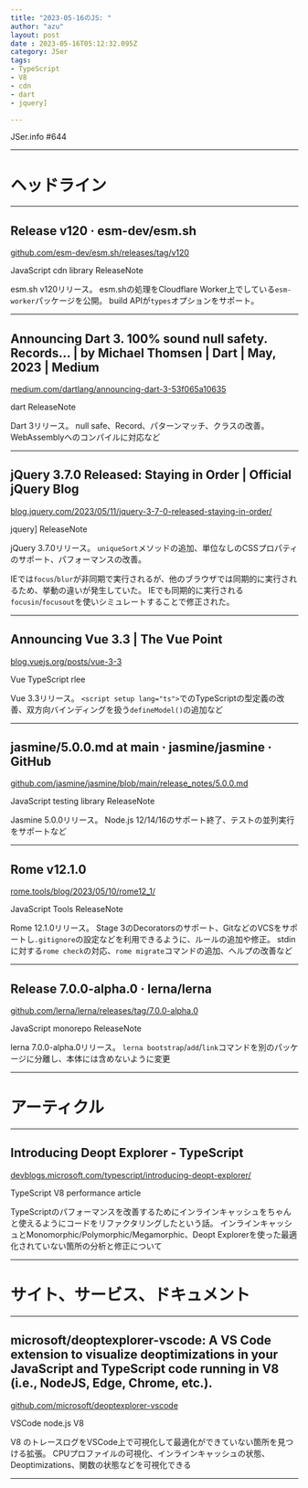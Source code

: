 ```yaml
---
title: "2023-05-16のJS: "
author: "azu"
layout: post
date : 2023-05-16T05:12:32.095Z
category: JSer
tags:
- TypeScript
- V8
- cdn
- dart
- jquery]

---
```


JSer.info #644

----

<h1 class="site-genre">ヘッドライン</h1>

----

## Release v120 · esm-dev/esm.sh
[github.com/esm-dev/esm.sh/releases/tag/v120](https://github.com/esm-dev/esm.sh/releases/tag/v120 "Release v120 · esm-dev/esm.sh")
<p class="jser-tags jser-tag-icon"><span class="jser-tag">JavaScript</span> <span class="jser-tag">cdn</span> <span class="jser-tag">library</span> <span class="jser-tag">ReleaseNote</span></p>

esm.sh v120リリース。
esm.shの処理をCloudflare Worker上でしている`esm-worker`パッケージを公開。
build APIが`types`オプションをサポート。


----

## Announcing Dart 3. 100% sound null safety. Records… | by Michael Thomsen | Dart | May, 2023 | Medium
[medium.com/dartlang/announcing-dart-3-53f065a10635](https://medium.com/dartlang/announcing-dart-3-53f065a10635 "Announcing Dart 3. 100% sound null safety. Records… | by Michael Thomsen | Dart | May, 2023 | Medium")
<p class="jser-tags jser-tag-icon"><span class="jser-tag">dart</span> <span class="jser-tag">ReleaseNote</span></p>

Dart 3リリース。
null safe、Record、パターンマッチ、クラスの改善。
WebAssemblyへのコンパイルに対応など


----

## jQuery 3.7.0 Released: Staying in Order | Official jQuery Blog
[blog.jquery.com/2023/05/11/jquery-3-7-0-released-staying-in-order/](https://blog.jquery.com/2023/05/11/jquery-3-7-0-released-staying-in-order/ "jQuery 3.7.0 Released: Staying in Order | Official jQuery Blog")
<p class="jser-tags jser-tag-icon"><span class="jser-tag">jquery]</span> <span class="jser-tag">ReleaseNote</span></p>

jQuery 3.7.0リリース。
`uniqueSort`メソッドの追加、単位なしのCSSプロパティのサポート、パフォーマンスの改善。

IEでは`focus`/`blur`が非同期で実行されるが、他のブラウザでは同期的に実行されるため、挙動の違いが発生していた。
IEでも同期的に実行される`focusin`/`focusout`を使いシミュレートすることで修正された。


----

## Announcing Vue 3.3 | The Vue Point
[blog.vuejs.org/posts/vue-3-3](https://blog.vuejs.org/posts/vue-3-3 "Announcing Vue 3.3 | The Vue Point")
<p class="jser-tags jser-tag-icon"><span class="jser-tag">Vue</span> <span class="jser-tag">TypeScript</span> <span class="jser-tag">rlee</span></p>

Vue 3.3リリース。
`<script setup lang="ts">`でのTypeScriptの型定義の改善、双方向バインディングを扱う`defineModel()`の追加など


----

## jasmine/5.0.0.md at main · jasmine/jasmine · GitHub
[github.com/jasmine/jasmine/blob/main/release\_notes/5.0.0.md](https://github.com/jasmine/jasmine/blob/main/release_notes/5.0.0.md "jasmine/5.0.0.md at main · jasmine/jasmine · GitHub")
<p class="jser-tags jser-tag-icon"><span class="jser-tag">JavaScript</span> <span class="jser-tag">testing</span> <span class="jser-tag">library</span> <span class="jser-tag">ReleaseNote</span></p>

Jasmine 5.0.0リリース。
Node.js 12/14/16のサポート終了、テストの並列実行をサポートなど


----

## Rome v12.1.0
[rome.tools/blog/2023/05/10/rome12\_1/](https://rome.tools/blog/2023/05/10/rome12_1/ "Rome v12.1.0")
<p class="jser-tags jser-tag-icon"><span class="jser-tag">JavaScript</span> <span class="jser-tag">Tools</span> <span class="jser-tag">ReleaseNote</span></p>

Rome 12.1.0リリース。
Stage 3のDecoratorsのサポート、GitなどのVCSをサポートし`.gitignore`の設定などを利用できるように、ルールの追加や修正。
stdinに対する`rome check`の対応、`rome migrate`コマンドの追加、ヘルプの改善など


----

## Release 7.0.0-alpha.0 · lerna/lerna
[github.com/lerna/lerna/releases/tag/7.0.0-alpha.0](https://github.com/lerna/lerna/releases/tag/7.0.0-alpha.0 "Release 7.0.0-alpha.0 · lerna/lerna")
<p class="jser-tags jser-tag-icon"><span class="jser-tag">JavaScript</span> <span class="jser-tag">monorepo</span> <span class="jser-tag">ReleaseNote</span></p>

lerna 7.0.0-alpha.0リリース。
`lerna bootstrap`/`add`/`link`コマンドを別のパッケージに分離し、本体には含めないように変更


----
<h1 class="site-genre">アーティクル</h1>

----

## Introducing Deopt Explorer - TypeScript
[devblogs.microsoft.com/typescript/introducing-deopt-explorer/](https://devblogs.microsoft.com/typescript/introducing-deopt-explorer/ "Introducing Deopt Explorer - TypeScript")
<p class="jser-tags jser-tag-icon"><span class="jser-tag">TypeScript</span> <span class="jser-tag">V8</span> <span class="jser-tag">performance</span> <span class="jser-tag">article</span></p>

TypeScriptのパフォーマンスを改善するためにインラインキャッシュをちゃんと使えるようにコードをリファクタリングしたという話。
インラインキャッシュとMonomorphic/Polymorphic/Megamorphic、Deopt Explorerを使った最適化されていない箇所の分析と修正について


----
<h1 class="site-genre">サイト、サービス、ドキュメント</h1>

----

## microsoft/deoptexplorer-vscode: A VS Code extension to visualize deoptimizations in your JavaScript and TypeScript code running in V8 (i.e., NodeJS, Edge, Chrome, etc.).
[github.com/microsoft/deoptexplorer-vscode](https://github.com/microsoft/deoptexplorer-vscode "microsoft/deoptexplorer-vscode: A VS Code extension to visualize deoptimizations in your JavaScript and TypeScript code running in V8 (i.e., NodeJS, Edge, Chrome, etc.).")
<p class="jser-tags jser-tag-icon"><span class="jser-tag">VSCode</span> <span class="jser-tag">node.js</span> <span class="jser-tag">V8</span></p>

V8 のトレースログをVSCode上で可視化して最適化ができていない箇所を見つける拡張。
CPUプロファイルの可視化、インラインキャッシュの状態、Deoptimizations、関数の状態などを可視化できる


----
